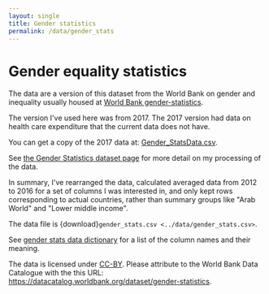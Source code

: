 ```yaml
---
layout: single
title: Gender statistics
permalink: /data/gender_stats
---
```


# Gender equality statistics

The data are a version of this dataset from the World Bank on gender and
inequality usually housed at [World Bank
gender-statistics](https://data.worldbank.org/data-catalog/gender-statistics).

The version I've used here was from 2017.  The 2017 version had data on health
care expenditure that the current data does not have.

You can get a copy of the 2017 data at:
[Gender_StatsData.csv](https://ndownloader.figshare.com/files/17803202).

See [the Gender Statistics dataset
page](https://github.com/odsti/datasets/tree/1ac6d8c/gender_stats) for
more detail on my processing of the data.

In summary, I've rearranged the data, calculated averaged data from 2012 to
2016 for a set of columns I was interested in, and only kept rows corresponding
to actual countries, rather than summary groups like "Arab World" and "Lower
middle income".

The data file is {download}`gender_stats.csv <../data/gender_stats.csv>`.

See [gender stats data dictionary](../data/gender_stats_data_dict) for a list of the column names and their
meaning.

The data is licensed under
[CC-BY](https://creativecommons.org/licenses/by/4.0/).  Please attribute to the
World Bank Data Catalogue with the this URL:
<https://datacatalog.worldbank.org/dataset/gender-statistics>.

